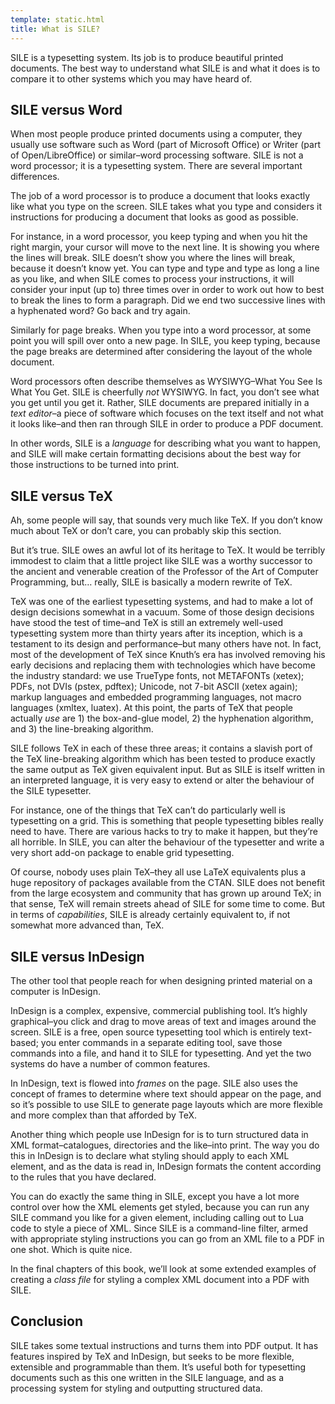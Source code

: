 ```yaml
---
template: static.html
title: What is SILE?
---
```


SILE is a typesetting system. 
Its job is to produce beautiful printed documents. 
The best way to understand what SILE is and what it does is to compare it to other systems which you may have heard of.

## SILE versus Word

When most people produce printed documents using a computer, they usually use software such as Word (part of Microsoft Office) or Writer (part of Open/LibreOffice) or similar–word processing software. 
SILE is not a word processor; it is a typesetting system. 
There are several important differences.

The job of a word processor is to produce a document that looks exactly like what you type on the screen. 
SILE takes what you type and considers it instructions for producing a document that looks as good as possible.

For instance, in a word processor, you keep typing and when you hit the right margin, your cursor will move to the next line. 
It is showing you where the lines will break. SILE doesn’t show you where the lines will break, because it doesn’t know yet. 
You can type and type and type as long a line as you like, and when SILE comes to process your instructions, it will consider your input (up to) three times over in order to work out how to best to break the lines to form a paragraph.
Did we end two successive lines with a hyphenated word? Go back and try again.

Similarly for page breaks. 
When you type into a word processor, at some point you will spill over onto a new page. 
In SILE, you keep typing, because the page breaks are determined after considering the layout of the whole document.

Word processors often describe themselves as WYSIWYG–What You See Is What You Get. 
SILE is cheerfully *not* WYSIWYG. 
In fact, you don’t see what you get until you get it. 
Rather, SILE documents are prepared initially in a *text editor*–a piece of software which focuses on the text itself and not what it looks like–and then ran through SILE in order to produce a PDF document.

In other words, SILE is a *language* for describing what you want to happen, and SILE will make certain formatting decisions about the best way for those instructions to be turned into print.

## SILE versus TeX

Ah, some people will say, that sounds very much like TeX. 
If you don’t know much about TeX or don’t care, you can probably skip this section.

But it’s true. 
SILE owes an awful lot of its heritage to TeX. 
It would be terribly immodest to claim that a little project like SILE was a worthy successor to the ancient and venerable creation of the Professor of the Art of Computer Programming, but… really, SILE is basically a modern rewrite of TeX.

TeX was one of the earliest typesetting systems, and had to make a lot of design decisions somewhat in a vacuum. 
Some of those design decisions have stood the test of time–and TeX is still an extremely well-used typesetting system more than thirty years after its inception, which is a testament to its design and performance–but many others have not. 
In fact, most of the development of TeX since Knuth’s era has involved removing his early decisions and replacing them with technologies which have become the industry standard: 
we use TrueType fonts, not METAFONTs (xetex); 
PDFs, not DVIs (pstex, pdftex); 
Unicode, not 7-bit ASCII (xetex again); 
markup languages and embedded programming languages, not macro languages (xmltex, luatex).
At this point, the parts of TeX that people actually _use_ are 1) the box-and-glue model, 2) the hyphenation algorithm, and 3) the line-breaking algorithm.

SILE follows TeX in each of these three areas; it contains a slavish port of the TeX line-breaking algorithm which has been tested to produce exactly the same output as TeX given equivalent input. 
But as SILE is itself written in an interpreted language, it is very easy to extend or alter the behaviour of the SILE typesetter.

For instance, one of the things that TeX can’t do particularly well is typesetting on a grid. 
This is something that people typesetting bibles really need to have. 
There are various hacks to try to make it happen, but they’re all horrible. 
In SILE, you can alter the behaviour of the typesetter and write a very short add-on package to enable grid typesetting.

Of course, nobody uses plain TeX–they all use LaTeX equivalents plus a huge repository of packages available from the CTAN. 
SILE does not benefit from the large ecosystem and community that has grown up around TeX; in that sense, TeX will remain streets ahead of SILE for some time to come. 
But in terms of *capabilities*, SILE is already certainly equivalent to, if not somewhat more advanced than, TeX.

## SILE versus InDesign

The other tool that people reach for when designing printed material on a computer is InDesign.

InDesign is a complex, expensive, commercial publishing tool. 
It’s highly graphical–you click and drag to move areas of text and images around the screen. 
SILE is a free, open source typesetting tool which is entirely text-based; you enter commands in a separate editing tool, save those commands into a file, and hand it to SILE for typesetting. 
And yet the two systems do have a number of common features.

In InDesign, text is flowed into *frames* on the page. 
SILE also uses the concept of frames to determine where text should appear on the page, and so it’s possible to use SILE to generate page layouts which are more flexible and more complex than that afforded by TeX.

Another thing which people use InDesign for is to turn structured data in XML format–catalogues, directories and the like–into print. 
The way you do this in InDesign is to declare what styling should apply to each XML element, and as the data is read in, InDesign formats the content according to the rules that you have declared.

You can do exactly the same thing in SILE, except you have a lot more control over how the XML elements get styled, because you can run any SILE command you like for a given element, including calling out to Lua code to style a piece of XML. 
Since SILE is a command-line filter, armed with appropriate styling instructions you can go from an XML file to a PDF in one shot. 
Which is quite nice.

In the final chapters of this book, we’ll look at some extended examples of creating a *class file* for styling a complex XML document into a PDF with SILE.

## Conclusion

SILE takes some textual instructions and turns them into PDF output. 
It has features inspired by TeX and InDesign, but seeks to be more flexible, extensible and programmable than them. 
It’s useful both for typesetting documents such as this one written in the SILE language, and as a processing system for styling and outputting structured data.
